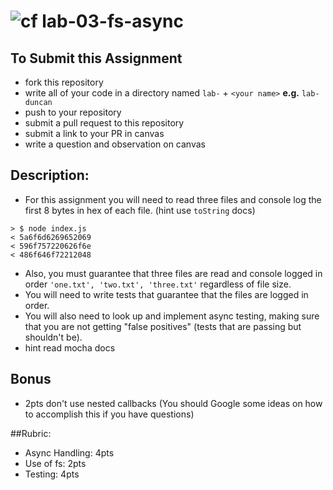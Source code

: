 ![cf](https://i.imgur.com/7v5ASc8.png) lab-03-fs-async
======


## To Submit this Assignment
  * fork this repository
  * write all of your code in a directory named `lab-` + `<your name>` **e.g.** `lab-duncan`
  * push to your repository
  * submit a pull request to this repository
  * submit a link to your PR in canvas
  * write a question and observation on canvas

## Description:
* For this assignment you will need to read three files and console log the first 8 bytes in hex of each file. (hint use `toString` docs)

``` shell
> $ node index.js
< 5a6f6d6269652069
< 596f757220626f6e
< 486f646f72212048
```

* Also, you must guarantee that three files are read and console logged in order `'one.txt', 'two.txt', 'three.txt'` regardless of file size.
* You will need to write tests that guarantee that the files are logged in order.
* You will also need to look up and implement async testing, making sure that you are not getting "false positives" (tests that are passing but shouldn't be).
 * hint read mocha docs    

## Bonus
  * 2pts don't use nested callbacks (You should Google some ideas on how to accomplish this if you have questions)

##Rubric:
  * Async Handling: 4pts
  * Use of fs: 2pts
  * Testing: 4pts
